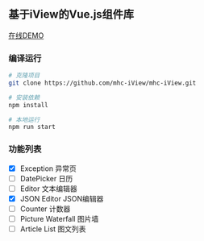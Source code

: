 ## 基于iView的Vue.js组件库

[在线DEMO](https://luolr.github.io/mhc-iView-doc)

### 编译运行

``` bash
# 克隆项目
git clone https://github.com/mhc-iView/mhc-iView.git

# 安装依赖
npm install

# 本地运行
npm run start
```

### 功能列表

- [x] Exception 异常页
- [ ] DatePicker 日历
- [ ] Editor 文本编辑器
- [x] JSON Editor JSON编辑器
- [ ] Counter 计数器
- [ ] Picture Waterfall 图片墙
- [ ] Article List 图文列表

